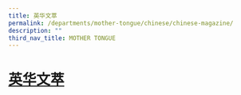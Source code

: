 ```yaml
---
title: 英华文萃
permalink: /departments/mother-tongue/chinese/chinese-magazine/
description: ""
third_nav_title: MOTHER TONGUE
---
```

# [英华文萃](https://sites.acsindep.edu.sg/chinese%20magazine/)
